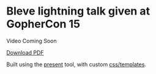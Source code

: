 # Bleve lightning talk given at GopherCon 15

Video Coming Soon


[Download PDF](https://raw.githubusercontent.com/blevesearch/fosdem15/master/bleve-fosdem15.pdf)

Built using the [present](https://godoc.org/code.google.com/p/go.tools/present) tool, with custom [css/templates](https://github.com/mschoch/present-templates/tree/master/bleve).
